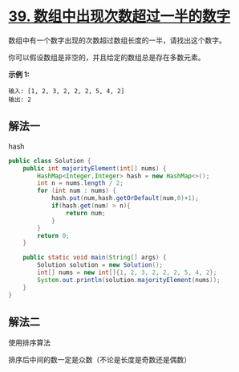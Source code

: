 # [ 39. 数组中出现次数超过一半的数字](https://leetcode-cn.com/problems/shu-zu-zhong-chu-xian-ci-shu-chao-guo-yi-ban-de-shu-zi-lcof/)

数组中有一个数字出现的次数超过数组长度的一半，请找出这个数字。

你可以假设数组是非空的，并且给定的数组总是存在多数元素。

**示例 1:**

```
输入: [1, 2, 3, 2, 2, 2, 5, 4, 2]
输出: 2
```



## 解法一

hash

```java
public class Solution {
    public int majorityElement(int[] nums) {
        HashMap<Integer,Integer> hash = new HashMap<>();
        int n = nums.length / 2;
        for (int num : nums) {
            hash.put(num,hash.getOrDefault(num,0)+1);
            if(hash.get(num) > n){
                return num;
            }
        }
        return 0;
    }

    public static void main(String[] args) {
        Solution solution = new Solution();
        int[] nums = new int[]{1, 2, 3, 2, 2, 2, 5, 4, 2};
        System.out.println(solution.majorityElement(nums));
    }
}
```



## 解法二

使用排序算法

排序后中间的数一定是众数（不论是长度是奇数还是偶数）

